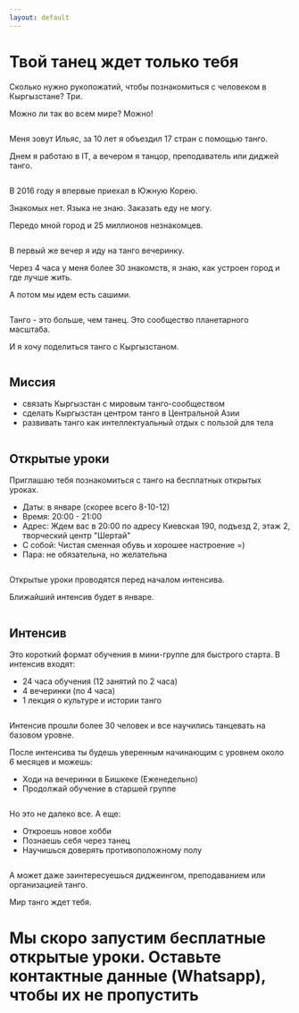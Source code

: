 ```yaml
---
layout: default
---
```


# Твой танец ждет только тебя

Сколько нужно рукопожатий, чтобы познакомиться с человеком в Кыргызстане? Три.

Можно ли так во всем мире? Можно!

<img src="/assets/images/IMG_3666.jpeg" alt="" class="landing-image-100-px" style="object-position: center 40%">

Меня зовут Ильяс, за 10 лет я объездил 17 стран с помощью танго.

Днем я работаю в IT, а вечером я танцор, преподаватель или диджей танго.

<img src="/assets/images/IMG_0144.jpeg" alt="" class="landing-image-100-px">

В 2016 году я впервые приехал в Южную Корею.

Знакомых нет. Языка не знаю. Заказать еду не могу.

Передо мной город и 25 миллионов незнакомцев.

<img src="/assets/images/IMG_9021.jpeg" alt="" class="landing-image-100-px" style="object-position: center 60%">

В первый же вечер я иду на танго вечеринку.

Через 4 часа у меня более 30 знакомств, я знаю, как устроен город и где лучше жить.

А потом мы идем есть сашими.

<img src="/assets/images/IMG_9706.jpeg" alt="" class="landing-image-100-px" style="object-position: center 38%">

Танго - это больше, чем танец. Это сообщество планетарного масштаба.

И я хочу поделиться танго с Кыргызстаном.

<img src="/assets/images/1679023189_bogatyr-club-p-kirgiz-fon-foni-oboi-23.jpeg" alt="" class="landing-image-100-px" style="object-position: center 44%">

## Миссия

- связать Кыргызстан с мировым танго-сообществом
- сделать Кыргызстан центром танго в Центральной Азии
- развивать танго как интеллектуальный отдых с пользой для тела

<img src="/assets/images/IMG_7862.jpeg" alt="" class="landing-image-100-px" style="object-position: center 30%">

## Открытые уроки

Приглашаю тебя познакомиться с танго на бесплатных открытых уроках.

- Даты: в январе (скорее всего 8-10-12)
- Время: 20:00 - 21:00
- Адрес: Ждем вас в 20:00 по адресу Киевская 190, подъезд 2, этаж 2, творческий центр "Шертай"
- С собой: Чистая сменная обувь и хорошее настроение =)
- Пара: не обязательна, но желательна

<img src="/assets/images/IMG_0336.jpeg" alt="" class="landing-image-100-px" style="object-position: center 37%">

Открытые уроки проводятся перед началом интенсива.

Ближайший интенсив будет в январе.

<img src="/assets/images/IMG_7740.jpeg" alt="" class="landing-image-100-px" style="object-position: center 31%">

## Интенсив

Это короткий формат обучения в мини-группе для быстрого старта. В интенсив входят:

- 24 часа обучения (12 занятий по 2 часа)
- 4 вечеринки (по 4 часа)
- 1 лекция о культуре и истории танго

<!-- Цена интесива - 10.000 сомов. Это всего 250 сомов в час. -->

<img src="/assets/images/IMG_0335.jpeg" alt="" class="landing-image-100-px" style="object-position: center 52%">

Интенсив прошли более 30 человек и все научились танцевать на базовом уровне.

После интенсива ты будешь уверенным начинающим с уровнем около 6 месяцев и можешь:

- Ходи на вечеринки в Бишкеке (Еженедельно)
- Продолжай обучение в старшей группе

<img src="/assets/images/IMG_8389.jpeg" alt="" class="landing-image-100-px" style="object-position: center 35%">

Но это не далеко все. А еще:

- Откроешь новое хобби
- Познаешь себя через танец
- Научишься доверять противоположному полу

<img src="/assets/images/IMG_2445.jpeg" alt="" class="landing-image-100-px" style="object-position: center 40%">

А может даже заинтересуешься диджеингом, преподаванием или организацией танго.

Мир танго ждет тебя.

# Мы скоро запустим бесплатные открытые уроки. Оставьте контактные данные (Whatsapp), чтобы их не пропустить

<p style="text-align: center;"><iframe class="form-iframe embended-form" style="display:none;" id="embended-form-326" src="https://crm.clients24.pro/tangokana/form?id=326" frameborder="0" scrolling="no" width="100%">Your browser does not support frames</iframe></p>
<link href="https://crm.clients24.pro/css/form.css" rel="stylesheet">
<script src="https://crm.clients24.pro/tangokana/admin/schedule-noauth/simple-form-script/326"></script>
<script>onmessage = function(e){
document.getElementById('embended-form-326').style.height = (e.data.formSize + 120) + 'px';
};</script>
